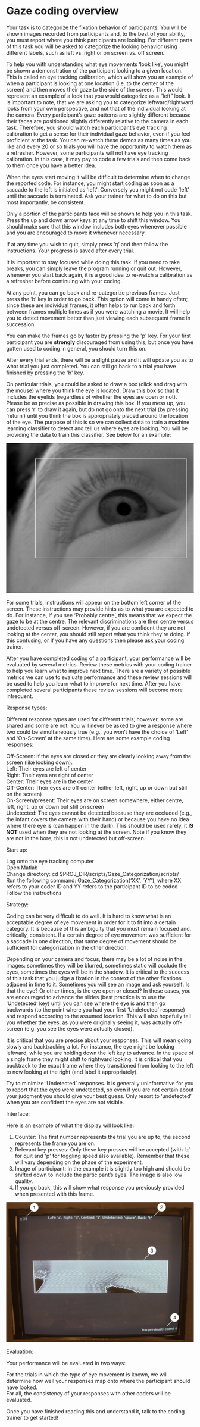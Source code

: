 # Gaze coding overview

Your task is to categorize the fixation behavior of participants. You will be shown images recorded from participants and, to the best of your ability, you must report where you think participants are looking. For different parts of this task you will be asked to categorize the looking behavior using different labels, such as left vs. right or on screen vs. off screen. 

To help you with understanding what eye movements ‘look like’, you might be shown a demonstration of the participant looking to a given location. This is called an eye tracking calibration, which will show you an example of when a participant is looking at one location (i.e. to the center of the screen) and then moves their gaze to the side of the screen. This would represent an example of a look that you would categorize as a “left” look. It is important to note, that we are asking you to categorize leftward/rightward looks from your own perspective, and not that of the individual looking at the camera. Every participant’s gaze patterns are slightly different because their faces are positioned slightly differently relative to the camera in each task. Therefore, you should watch each participant’s eye tracking calibration to get a sense for their individual gaze behavior, even if you feel proficient at the task. You can re-watch these demos as many times as you like and every 20 or so trials you will have the opportunity to watch them as a refresher. However, some participants will not have eye tracking calibration. In this case, it may pay to code a few trials and then come back to them once you have a better idea.

When the eyes start moving it will be difficult to determine when to change the reported code. For instance, you might start coding as soon as a saccade to the left is initiated as 'left'. Conversely you might not code 'left' until the saccade is terminated. Ask your trainer for what to do on this but most importantly, be consistent.

Only a portion of the participants face will be shown to help you in this task. Press the up and down arrow keys at any time to shift this window. You should make sure that this window includes both eyes whenever possible and you are encouraged to move it whenever necessary.

If at any time you wish to quit, simply press ‘q’ and then follow the instructions. Your progress is saved after every trial.

It is important to stay focused while doing this task. If you need to take breaks, you can simply leave the program running or quit out. However, whenever you start back again, it is a good idea to re-watch a calibration as a refresher before continuing with your coding.

At any point, you can go back and re-categorize previous frames. Just press the ‘b’ key in order to go back. This option will come in handy often; since these are individual frames, it often helps to run back and forth between frames multiple times as if you were watching a movie. It will help you to detect movement better than just viewing each subsequent frame in succession. 

You can make the frames go by faster by pressing the 'p' key. For your first participant you are **strongly** discouraged from using this, but once you have gotten used to coding in general, you should turn this on.

After every trial ends, there will be a slight pause and it will update you as to what trial you just completed. You can still go back to a trial you have finished by pressing the 'b' key.

On particular trials, you could be asked to draw a box (click and drag with the mouse) where you think the eye is located. Draw this box so that it includes the eyelids (regardless of whether the eyes are open or not). Please be as precise as possible in drawing this box. If you mess up, you can press ‘r’ to draw it again, but do not go onto the next trial (by pressing ‘return’) until you think the box is appropriately placed around the location of the eye. The purpose of this is so we can collect data to train a machine learning classifier to detect and tell us where eyes are looking. You will be providing the data to train this classifier. See below for an example:

![example_aperture.png](./example_aperture.png)

For some trials, instructions will appear on the bottom left corner of the screen. These instructions may provide hints as to what you are expected to do. For instance, if you see ‘Probably centre’, this means that we expect the gaze to be at the centre. The relevant discriminations are then centre versus undetected versus off-screen. However,  if you are confident they are not looking at the center, you should still report what you think they're doing. If this confusing, or if you have any questions then please ask your coding trainer.

After you have completed coding of a participant, your performance will be evaluated by several metrics. Review these metrics with your coding trainer to help you learn what to improve next time. There are a variety of possible metrics we can use to evaluate performance and these review sessions will be used to help you learn what to improve for next time. After you have completed several participants these review sessions will become more infrequent.

Response types:

Different response types are used for different trials; however, some are shared and some are not. You will never be asked to give a response where two could be simultaneously true (e.g., you won’t have the choice of ‘Left’ and ‘On-Screen’ at the same time). Here are some example coding responses:

Off-Screen: If the eyes are closed or they are clearly looking away from the screen (like looking down).  
Left: Their eyes are left of center  
Right: Their eyes are right of center  
Center: Their eyes are in the center  
Off-Center: Their eyes are off center (either left, right, up or down but still on the screen)  
On-Screen/present: Their eyes are on screen somewhere, either centre, left, right, up or down but still on screen  
Undetected: The eyes cannot be detected because they are occluded (e.g., the infant covers the camera with their hand) or because you have no idea where there eye is (can happen in the dark). This should be used rarely, it **IS NOT** used when they are not looking at the screen. Note if you know they are not in the bore, this is not undetected but off-screen.

Start up:

Log onto the eye tracking computer  
Open Matlab  
Change directory: cd $PROJ_DIR/scripts/Gaze_Categorization/scripts/  
Run the following command: Gaze_Categorization(‘XX’, ‘YY’), where XX refers to your coder ID and YY refers to the participant ID to be coded  
Follow the instructions  

Strategy:

Coding can be very difficult to do well. It is hard to know what is an acceptable degree of eye movement in order for it to fit into a certain category. It is because of this ambiguity that you must remain focused and, critically, consistent. If a certain degree of eye movement was sufficient for a saccade in one direction, that same degree of movement should be sufficient for categorization in the other direction.

Depending on your camera and focus, there may be a lot of noise in the images: sometimes they will be blurred, sometimes static will occlude the eyes, sometimes the eyes will be in the shadow. It is critical to the success of this task that you judge a fixation in the context of the other fixations adjacent in time to it. Sometimes you will see an image and ask yourself: Is that the eye? Or other times, is the eye open or closed? In these cases, you are encouraged to advance the slides (best practice is to use the ‘Undetected’ key) until you can see where the eye is and then go backwards (to the point where you had your first ‘Undetected’ response) and respond according to the assumed location. This will also hopefully tell you whether the eyes, as you were originally seeing it, was actually off-screen (e.g. you see the eyes were actually closed).

It is critical that you are precise about your responses. This will mean going slowly and backtracking a lot. For instance, the eye might be looking leftward, while you are holding down the left key to advance. In the space of a single frame they might shift to rightward looking. It is critical that you backtrack to the exact frame where they transitioned from looking to the left to now looking at the right (and label it appropriately).

Try to minimize ‘Undetected’ responses. It is generally uninformative for you to report that the eyes were undetected, so even if you are not certain about your judgment you should give your best guess. Only resort to ‘undetected’ when you are confident the eyes are not visible.

Interface:
 
 Here is an example of what the display will look like:  
1. Counter: The first number represents the trial you are up to, the second represents the frame you are on.  
2. Relevant key presses: Only these key presses will be accepted (with ‘q’ for quit and 'p' for toggling speed also available). Remember that these will vary depending on the phase of the experiment.  
3. Image of participant: In the example it is slightly too high and should be shifted down to include the participant’s eyes. The image is also low quality.  
4. If you go back, this will show what response you previously provided when presented with this frame.  

![example_display.png](./example_display.png)

Evaluation:

Your performance will be evaluated in two ways: 

For the trials in which the type of eye movement is known, we will determine how well your responses map onto where the participant should have looked.  
For all, the consistency of your responses with other coders will be evaluated.  

Once you have finished reading this and understand it, talk to the coding trainer to get started! 
